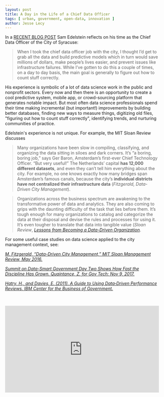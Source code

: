 ```yaml
---
layout: post
title: A Day in the Life of a Chief Data Officer
tags: [ urban, government, open-data, innovation ]
author: Jesse Lecy
---
```


In a [RECENT BLOG POST](https://medium.com/@samedelstein/chief-data-officer-7bfc16b2401c) Sam Edelstein reflects on his time as the Chief Data Officer of the City of Syracuse:

> When I took the chief data officer job with the city, I thought I’d get to grab all the data and build predictive models which in turn would save millions of dollars, make people’s lives easier, and prevent issues like infrastructure failures. While I’ve gotten to do this a couple of times, on a day to day basis, the main goal is generally to figure out how to count stuff correctly.

His experience is symbolic of a lot of data science work in the public and nonprofit sectors. Every now and then there is an opportunity to create a cool predictive system, mobile app, or crowd-sourcing platform that generates notable impact. But most often data science professionals spend their time making incremental (but important!) improvements by building better databases, finding new ways to measure things, digitizing old files, "figuring out how to count stuff correctly", identifying trends, and nurturing communities of practice. 

Edelstein's experience is not unique. For example, the MIT Sloan Review discusses 



> Many organizations have been slow in compiling, classifying, and organizing the data sitting in siloes and dark corners. It’s “a boring, boring job,” says Ger Baron, Amsterdam’s first-ever Chief Technology Officer. “But very useful!” The Netherlands’ capital **has 12,000 different datasets**, and even they can’t tell him everything about the city. For example, no one knows exactly how many bridges span Amsterdam’s famous canals, because the city’s **individual districts have not centralized their infrastructure data** (*Fitzgerald, Data-Driven City Management*).

> Organizations across the business spectrum are awakening to the transformative power of data and analytics. They are also coming to grips with the daunting difficulty of the task that lies before them. It’s tough enough for many organizations to catalog and categorize the data at their disposal and devise the rules and processes for using it. It’s even tougher to translate that data into tangible value (*Sloan Review*, [*Lessons from Becoming a Data-Driven Organization*](https://sloanreview.mit.edu/case-study/lessons-from-becoming-a-data-driven-organization/).

For some useful case studies on data science applied to the city management context, see:

[ *M. Fitzgerald, “Data-Driven City Management,” MIT Sloan Management Review, May 2016.* ](assets/Data-Driven-City-Management-MIT-Case-Study.pdf)

[ *Summit on Data-Smart Government Day Two Shows How Fast the Discipline Has Grown. Quaintance, Z. for Gov Tech: Nov 9, 2017.* ](https://www.govtech.com/civic/Summit-on-Data-Smart-Government-Day-Two-Shows-How-Fast-the-Discipline-Has-Grown.html)

[ *Hatry, H., and Davies, E. (2011). A Guide to Using Data‐Driven Performance Reviews. IBM Center for the Business of Government.* ](http://www.businessofgovernment.org/sites/default/files/A%20Guide%20to%20Data-Driven%20Performance%20Reviews.pdf)

<br>
<br>

<div style="max-width:854px">
<div style="position:relative;height:0;padding-bottom:56.25%">
<iframe src="https://embed.ted.com/talks/lang/en/anne_milgram_why_smart_statistics_are_the_key_to_fighting_crime" width="854" height="480" style="position:absolute;left:0;top:0;width:100%;height:100%" frameborder="0" scrolling="no" allowfullscreen>
</iframe></div></div>

